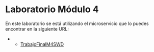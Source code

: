 # Laboratorio Módulo 4

En este laboratorio se está utilizando el microservicio que lo puedes encontrar en la siguiente URL:

- * [TrabajoFinalM4SWD](https://github.com/devops-equipo4/TrabajoFinalM4SWD)


